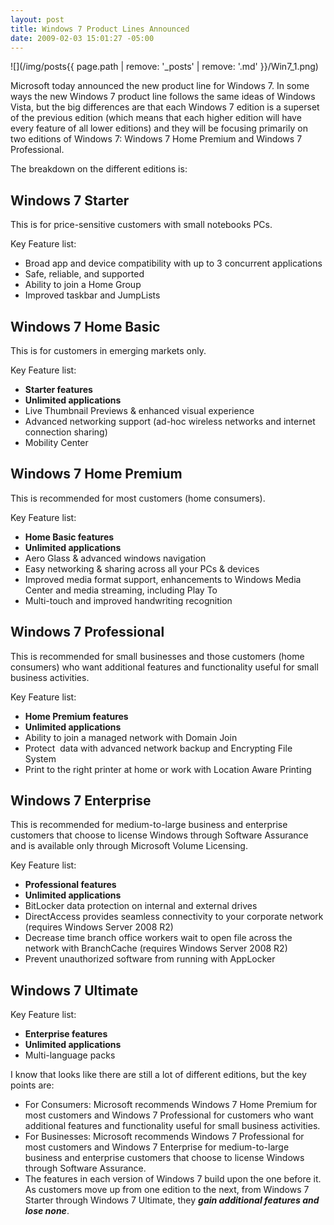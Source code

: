 ```yaml
---
layout: post
title: Windows 7 Product Lines Announced
date: 2009-02-03 15:01:27 -05:00
---
```


![](/img/posts{{ page.path | remove: '_posts' | remove: '.md' }}/Win7_1.png) 

Microsoft today announced the new product line for Windows 7. In some ways the new Windows 7 product line follows the same ideas of Windows Vista, but the big differences are that each Windows 7 edition is a superset of the previous edition (which means that each higher edition will have every feature of all lower editions) and they will be focusing primarily on two editions of Windows 7: Windows 7 Home Premium and Windows 7 Professional.

The breakdown on the different editions is:

## Windows 7 Starter
This is for price-sensitive customers with small notebooks PCs.

Key Feature list:

* Broad app and device compatibility with up to 3 concurrent applications
* Safe, reliable, and supported
* Ability to join a Home Group
* Improved taskbar and JumpLists

## Windows 7 Home Basic 
This is for customers in emerging markets only.

Key Feature list:

* **Starter features**
* **Unlimited applications**
* Live Thumbnail Previews & enhanced visual experience
* Advanced networking support (ad-hoc wireless networks and internet connection sharing)
* Mobility Center

## Windows 7 Home Premium

This is recommended for most customers (home consumers).

Key Feature list:

* **Home Basic features**
* **Unlimited applications**
* Aero Glass & advanced windows navigation
* Easy networking & sharing across all your PCs & devices
* Improved media format support, enhancements to Windows Media Center and media streaming, including Play To
* Multi-touch and improved handwriting recognition

## Windows 7 Professional

This is recommended for small businesses and those customers (home consumers) who want additional features and functionality useful for small business activities.

Key Feature list:

* **Home Premium features**
* **Unlimited applications**
* Ability to join a managed network with Domain Join
* Protect  data with advanced network backup and Encrypting File System
* Print to the right printer at home or work with Location Aware Printing

## Windows 7 Enterprise

This is recommended for medium-to-large business and enterprise customers that choose to license Windows through Software Assurance and is available only through Microsoft Volume Licensing.

Key Feature list:

* **Professional features**
* **Unlimited applications**
* BitLocker data protection on internal and external drives
* DirectAccess provides seamless connectivity to your corporate network (requires Windows Server 2008 R2)
* Decrease time branch office workers wait to open file across the network with BranchCache (requires Windows Server 2008 R2)
* Prevent unauthorized software from running with AppLocker

## Windows 7 Ultimate

Key Feature list:

* **Enterprise features**
* **Unlimited applications**
* Multi-language packs

I know that looks like there are still a lot of different editions, but the key points are:

* For Consumers: Microsoft recommends Windows 7 Home Premium for most customers and Windows 7 Professional for customers who want additional features and functionality useful for small business activities. 
* For Businesses: Microsoft recommends Windows 7 Professional for most customers and Windows 7 Enterprise for medium-to-large business and enterprise customers that choose to license Windows through Software Assurance. 
* The features in each version of Windows 7 build upon the one before it. As customers move up from one edition to the next, from Windows 7 Starter through Windows 7 Ultimate, they ***gain additional features and lose none***. 
